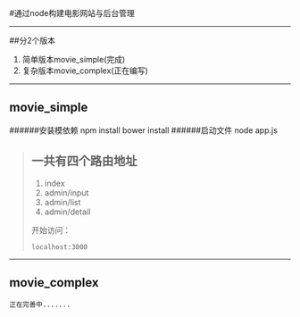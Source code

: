 #通过node构建电影网站与后台管理

***
##分2个版本
1. 简单版本movie_simple(完成)
2. 复杂版本movie_complex(正在编写)
***

movie_simple
-------------


######安装模依赖
    npm install
    bower install
######启动文件
    node app.js


> ## 一共有四个路由地址
> 
> 1.   index
> 2.   admin/input
> 3.   admin/list
> 4.   admin/detail
> 
> 开始访问：
> 
>     localhost:3000



***


movie_complex
-------------

    正在完善中.......